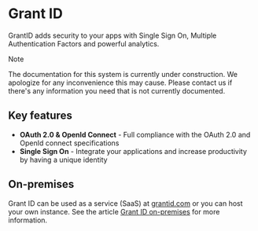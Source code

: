 ﻿# Grant ID

GrantID adds security to your apps with Single Sign On, Multiple Authentication Factors and powerful analytics.

> [!NOTE]
> The documentation for this system is currently under construction. We apologize for any inconvenience this may cause. Please
> contact us if there's any information you need that is not currently documented.

## Key features

* **OAuth 2.0 & OpenId Connect** - Full compliance with the OAuth 2.0 and OpenId connect specifications
* **Single Sign On** - Integrate your applications and increase productivity by having a unique identity

## On-premises

Grant ID can be used as a service (SaaS) at [grantid.com](https://grantid.com) or you can host your own instance. See the
article [Grant ID on-premises](on-premises/index.md) for more information.
